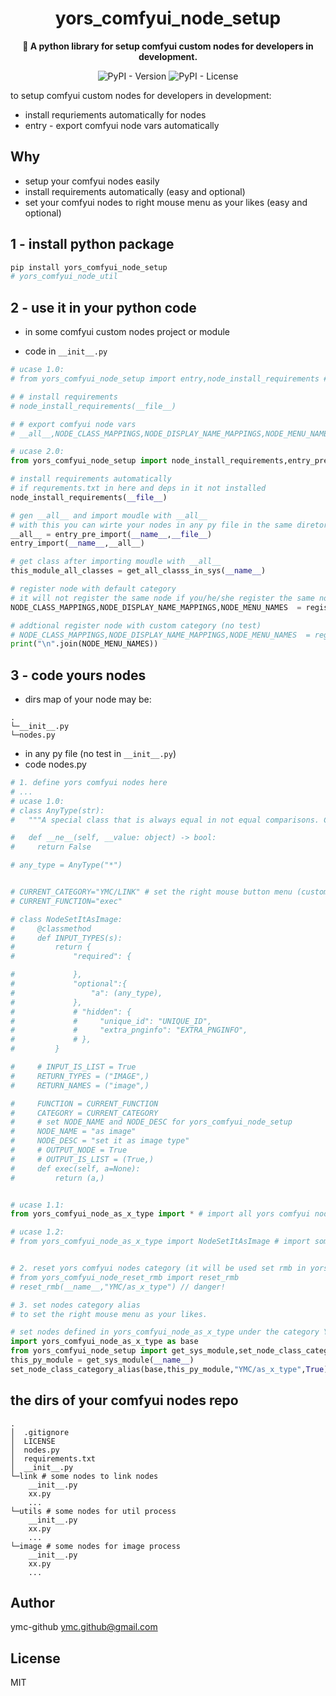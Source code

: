 <div align="center">
  <h1>yors_comfyui_node_setup</h1>
  <p>
    <strong>🤖 A python library for setup comfyui custom nodes for developers in development.</strong>
  </p>
  
  ![PyPI - Version](https://img.shields.io/pypi/v/yors_comfyui_node_setup)
  ![PyPI - License](https://img.shields.io/pypi/l/yors_comfyui_node_setup)

</div>

to setup comfyui custom nodes for developers in development:

- install requriements automatically for nodes
- entry - export comfyui node vars automatically

## Why

- setup your comfyui nodes easily
- install requirements automatically (easy and optional)
- set your comfyui nodes to right mouse menu as your likes (easy and optional)

## 1 - install python package

```bash
pip install yors_comfyui_node_setup
# yors_comfyui_node_util
```

## 2 - use it in your python code

- in some comfyui custom nodes project or module

- code in `__init__.py`

```py
# ucase 1.0:
# from yors_comfyui_node_setup import entry,node_install_requirements # global

# # install requirements
# node_install_requirements(__file__)

# # export comfyui node vars
# __all__,NODE_CLASS_MAPPINGS,NODE_DISPLAY_NAME_MAPPINGS,NODE_MENU_NAMES = entry(__name__,__file__)

# ucase 2.0:
from yors_comfyui_node_setup import node_install_requirements,entry_pre_import,entry_import,get_all_classs_in_sys,register_node_list_local

# install requirements automatically
# if requrements.txt in here and deps in it not installed
node_install_requirements(__file__)

# gen __all__ and import moudle with __all__
# with this you can wirte your nodes in any py file in the same diretory
__all__ = entry_pre_import(__name__,__file__)
entry_import(__name__,__all__)

# get class after importing moudle with __all__
this_module_all_classes = get_all_classs_in_sys(__name__)

# register node with default category
# it will not register the same node if you/he/she register the same nodes in other custom repo. (save disk space)
NODE_CLASS_MAPPINGS,NODE_DISPLAY_NAME_MAPPINGS,NODE_MENU_NAMES  = register_node_list_local(this_module_all_classes,False)

# addtional register node with custom category (no test)
# NODE_CLASS_MAPPINGS,NODE_DISPLAY_NAME_MAPPINGS,NODE_MENU_NAMES  = register_node_list_local(this_module_all_classes,True,"YMC/as_x_type")
print("\n".join(NODE_MENU_NAMES))
```

## 3 - code yours nodes

- dirs map of your node may be:

```
.
└─__init__.py
└─nodes.py
```

- in any py file (no test in `__init__.py`)
- code nodes.py

```py
# 1. define yors comfyui nodes here
# ...
# ucase 1.0:
# class AnyType(str):
#   """A special class that is always equal in not equal comparisons. Credit to pythongosssss"""

#   def __ne__(self, __value: object) -> bool:
#     return False

# any_type = AnyType("*")


# CURRENT_CATEGORY="YMC/LINK" # set the right mouse button menu (custom for your comfyui nodes)
# CURRENT_FUNCTION="exec"

# class NodeSetItAsImage:
#     @classmethod
#     def INPUT_TYPES(s):
#         return {
#             "required": {

#             },
#             "optional":{
#                 "a": (any_type),
#             },
#             # "hidden": {
#             #     "unique_id": "UNIQUE_ID",
#             #     "extra_pnginfo": "EXTRA_PNGINFO",
#             # },
#         }

#     # INPUT_IS_LIST = True
#     RETURN_TYPES = ("IMAGE",)
#     RETURN_NAMES = ("image",)

#     FUNCTION = CURRENT_FUNCTION
#     CATEGORY = CURRENT_CATEGORY
#     # set NODE_NAME and NODE_DESC for yors_comfyui_node_setup
#     NODE_NAME = "as image"
#     NODE_DESC = "set it as image type"
#     # OUTPUT_NODE = True
#     # OUTPUT_IS_LIST = (True,)
#     def exec(self, a=None):
#         return (a,)


# ucase 1.1:
from yors_comfyui_node_as_x_type import * # import all yors comfyui nodes from it

# ucase 1.2:
# from yors_comfyui_node_as_x_type import NodeSetItAsImage # import some yors comfyui nodes from it


# 2. reset yors comfyui nodes category (it will be used set rmb in yors_comfyui_node_setup)
# from yors_comfyui_node_reset_rmb import reset_rmb
# reset_rmb(__name__,"YMC/as_x_type") // danger!

# 3. set nodes category alias
# to set the right mouse menu as your likes.

# set nodes defined in yors_comfyui_node_as_x_type under the category YMC/as_x_type
import yors_comfyui_node_as_x_type as base
from yors_comfyui_node_setup import get_sys_module,set_node_class_category_alias
this_py_module = get_sys_module(__name__)
set_node_class_category_alias(base,this_py_module,"YMC/as_x_type",True)

```

## the dirs of your comfyui nodes repo

```
.
│  .gitignore
│  LICENSE
│  nodes.py
│  requirements.txt
│  __init__.py
└─link # some nodes to link nodes
    __init__.py
    xx.py
    ...
└─utils # some nodes for util process
    __init__.py
    xx.py
    ...
└─image # some nodes for image process
    __init__.py
    xx.py
    ...
```

## Author

ymc-github <ymc.github@gmail.com>

## License

MIT
